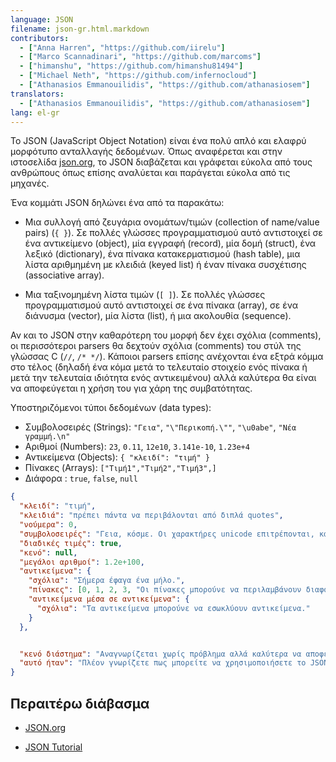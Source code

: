 ```yaml
---
language: JSON
filename: json-gr.html.markdown
contributors:
  - ["Anna Harren", "https://github.com/iirelu"]
  - ["Marco Scannadinari", "https://github.com/marcoms"]
  - ["himanshu", "https://github.com/himanshu81494"]
  - ["Michael Neth", "https://github.com/infernocloud"]
  - ["Athanasios Emmanouilidis", "https://github.com/athanasiosem"]
translators:
  - ["Athanasios Emmanouilidis", "https://github.com/athanasiosem"]
lang: el-gr
---
```


Το JSON (JavaScript Object Notation) είναι ένα πολύ απλό και ελαφρύ μορφότυπο ανταλλαγής δεδομένων. Όπως αναφέρεται και στην ιστοσελίδα [json.org](http://json.org), το JSON διαβάζεται και γράφεται εύκολα από τους ανθρώπους όπως επίσης αναλύεται και παράγεται εύκολα από τις μηχανές.

Ένα κομμάτι JSON δηλώνει ένα από τα παρακάτω:

* Μια συλλογή από ζευγάρια ονομάτων/τιμών (collection of name/value pairs) (`{ }`). Σε πολλές γλώσσες προγραμματισμού αυτό αντιστοιχεί σε ένα αντικείμενo (object), μία εγγραφή (record), μία δομή (struct), ένα λεξικό (dictionary), ένα πίνακα κατακερματισμού (hash table), μια λίστα αριθμημένη με κλειδιά (keyed list) ή έναν πίνακα συσχέτισης (associative array).

* Μια ταξινομημένη λίστα τιμών (`[ ]`). Σε πολλές γλώσσες προγραμματισμού αυτό αντιστοιχεί σε ένα πίνακα (array), σε ένα διάνυσμα (vector), μία λίστα (list), ή μια ακολουθία (sequence).

Αν και το JSON στην καθαρότερη του μορφή δεν έχει σχόλια (comments), οι περισσότεροι parsers θα δεχτούν σχόλια (comments) του στύλ της γλώσσας C (`//`, `/* */`). Κάποιοι parsers επίσης ανέχονται ένα εξτρά κόμμα στο τέλος (δηλαδή ένα κόμα μετά το τελευταίο στοιχείο ενός πίνακα ή μετά την τελευταία ιδιότητα ενός αντικειμένου) αλλά καλύτερα θα είναι να αποφεύγεται η χρήση του για χάρη της συμβατότητας.

Υποστηριζόμενοι τύποι δεδομένων (data types):

* Συμβολοσειρές (Strings): `"Γεια"`, `"\"Περικοπή.\""`, `"\u0abe"`, `"Νέα γραμμή.\n"`
* Αριθμοί (Numbers): `23`, `0.11`, `12e10`, `3.141e-10`, `1.23e+4`
* Αντικείμενα (Objects): `{ "κλειδί": "τιμή" }`
* Πίνακες (Arrays): `["Τιμή1","Τιμή2","Τιμή3",]`
* Διάφορα : `true`, `false`, `null`

```json
{
  "κλειδί": "τιμή",
  "κλειδιά": "πρέπει πάντα να περιβάλονται από διπλά quotes",
  "νούμερα": 0,
  "συμβολοσειρές": "Γεια, κόσμε. Οι χαρακτήρες unicode επιτρέπονται, καθώς και το \"escaping\".",
  "διαδικές τιμές": true,
  "κενό": null,
  "μεγάλοι αριθμοί": 1.2e+100,
  "αντικείμενα": {
    "σχόλια": "Σήμερα έφαγα ένα μήλο.",
    "πίνακες": [0, 1, 2, 3, "Οι πίνακες μπορούνε να περιλαμβάνουν διαφορετικούς τύπους δεδομένων", 5],
    "αντικείμενα μέσα σε αντικείμενα": {
      "σχόλια": "Τα αντικείμενα μπορούνε να εσωκλύουν αντικείμενα."
    }
  },


  "κενό διάστημα": "Αναγνωρίζεται χωρίς πρόβλημα αλλά καλύτερα να αποφεύγεται η χρήση του.",
  "αυτό ήταν": "Πλέον γνωρίζετε πως μπορείτε να χρησιμοποιήσετε το JSON."
}
```

## Περαιτέρω διάβασμα

* [JSON.org](http://json.org)

* [JSON Tutorial](https://www.youtube.com/watch?v=wI1CWzNtE-M)
